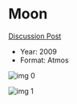 # Moon

[Discussion Post](https://www.avsforum.com/threads/bass-eq-for-filtered-movies.2995212/post-58312592)

* Year: 2009
* Format: Atmos

![img 0](https://i.imgur.com/cQLfWCA.jpg)

![img 1](https://i.imgur.com/5p8JRBX.png)

